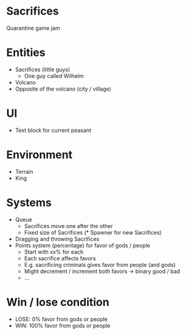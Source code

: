 # Sacrifices
Quarantine game jam

# Entities

* Sacrifices (little guys)
  * One guy called Wilhelm
* Volcano
* Opposite of the volcano (city / village)

# UI

* Text block for current peasant 

# Environment

* Terrain
* King

# Systems

* Queue
  * Sacrifices move one after the other
  * Fixed size of Sacrifices
(* Spawner for new Sacrifices)
* Dragging and throwing Sacrifices
* Points system (percentage) for favor of gods / people
  * Start with xx% for each
  * Each sacrifice affects favors
  * E.g. sacrificing criminals gives favor from people (and gods)
  * Might decrement / increment both favors -> binary good / bad
  * ...

# Win / lose condition

* LOSE: 0% favor from gods or people
* WIN: 100% favor from gods or people
